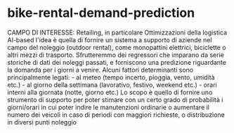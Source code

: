 # bike-rental-demand-prediction
CAMPO DI INTERESSE: Retailing, in particolare Ottimizzazioni della logistica AI-based  l'idea è quella di fornire un sistema a supporto di aziende nel campo del noleggio (outdoor rental), come monopattini elettrici, biciclette o altri mezzi di trasporto. Sfrutteremmo dei regressori che imparano da serie storiche di dati dei noleggi passati, e forniscono una predizione riguardante la domanda per i giorni a venire.  Alcuni fattori determinanti sono principalmente legati: - al meteo (tempo incerto, pioggia, vento, umidità etc.) - al giorno della settimana (lavorativo, festivo, weekend etc.) - orari interni alla giornata (notte, giorno etc.)  Lo scopo è quello di fornire uno strumento di supporto per poter stimare con un certo grado di probabilità i giorni/orari in cui poter indire le manutenzioni ordinarie o aumentare il numero dei veicoli in caso di periodi con maggiori richieste, o distribuzione in diversi punti noleggio
